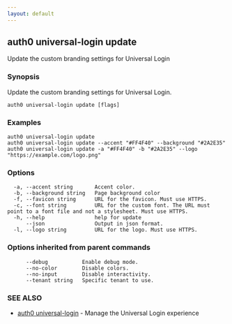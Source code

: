 ```yaml
---
layout: default
---
```

## auth0 universal-login update

Update the custom branding settings for Universal Login

### Synopsis

Update the custom branding settings for Universal Login.

```
auth0 universal-login update [flags]
```

### Examples

```
auth0 universal-login update
auth0 universal-login update --accent "#FF4F40" --background "#2A2E35" 
auth0 universal-login update -a "#FF4F40" -b "#2A2E35" --logo "https://example.com/logo.png"
```

### Options

```
  -a, --accent string       Accent color.
  -b, --background string   Page background color
  -f, --favicon string      URL for the favicon. Must use HTTPS.
  -c, --font string         URL for the custom font. The URL must point to a font file and not a stylesheet. Must use HTTPS.
  -h, --help                help for update
      --json                Output in json format.
  -l, --logo string         URL for the logo. Must use HTTPS.
```

### Options inherited from parent commands

```
      --debug           Enable debug mode.
      --no-color        Disable colors.
      --no-input        Disable interactivity.
      --tenant string   Specific tenant to use.
```

### SEE ALSO

* [auth0 universal-login](auth0_universal-login.md)	 - Manage the Universal Login experience

